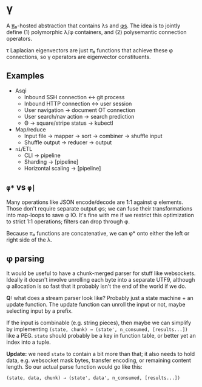 # γ
A [π₀](pi0.md)-hosted abstraction that contains λs and [φs](phi.md). The idea is to jointly define (1) polymorphic λ/φ containers, and (2) polysemantic connection operators.

τ Laplacian eigenvectors are just π₀ functions that achieve these φ connections, so γ operators are eigenvector constituents.


## Examples
+ Asqi
  + Inbound SSH connection ↔ git process
  + Inbound HTTP connection ↔ user session
  + User navigation → document OT connection
  + User search/nav action → search prediction
  + Θ → square/stripe status → kubectl
+ Map/reduce
  + Input file → mapper → sort → combiner → shuffle input
  + Shuffle output → reducer → output
+ `ni`/ETL
  + CLI → pipeline
  + Sharding → [pipeline]
  + Horizontal scaling → [pipeline]


## `φ*` vs `φ|`
Many operations like JSON encode/decode are 1:1 against φ elements. Those don't require separate output φs; we can fuse their transformations into map-loops to save φ IO. It's fine with me if we restrict this optimization to strict 1:1 operations; filters can drop through φ.

Because π₀ functions are concatenative, we can φ* onto either the left or right side of the λ.


## φ parsing
It would be useful to have a chunk-merged parser for stuff like websockets. Ideally it doesn't involve unrolling each byte into a separate UTF9, although φ allocation is so fast that it probably isn't the end of the world if we do.

**Q:** what does a stream parser look like? Probably just a state machine + an update function. The update function can unroll the input or not, maybe selecting input by a prefix.

If the input is combinable (e.g. string pieces), then maybe we can simplify by implementing `(state, chunk) → (state', n_consumed, [results...])` like a PEG. `state` should probably be a key in function table, or better yet an index into a tuple.

**Update:** we need `state` to contain a bit more than that; it also needs to hold data, e.g. websocket mask bytes, transfer encoding, or remaining content length. So our actual parse function would go like this:

```
(state, data, chunk) → (state', data', n_consumed, [results...])
```
